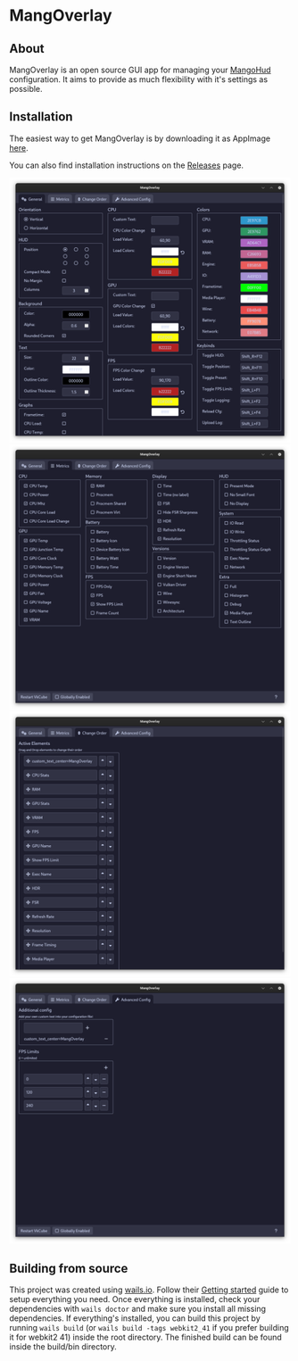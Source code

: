 # MangOverlay

## About

MangOverlay is an open source GUI app for managing your [MangoHud](https://github.com/flightlessmango/MangoHud) configuration. It aims to provide as much flexibility with it's settings as possible. 



## Installation
The easiest way to get MangOverlay is by downloading it as AppImage [here](https://github.com/loissascha/MangOverlay/releases/latest/download/MangOverlay.AppImage).

You can also find installation instructions on the [Releases](https://github.com/loissascha/MangOverlay/releases/latest) page.


![General Settings](readme/generalSettings.png)
![Metrics Settings](readme/metricsSettings.png)
![Order Settings](readme/orderSettings.png)
![Advanced Config](readme/advancedConfig.png)

## Building from source

This project was created using [wails.io](https://wails.io). Follow their [Getting started](https://wails.io/docs/gettingstarted/installation) guide to setup everything you need. 
Once everything is installed, check your dependencies with `wails doctor` and make sure you install all missing dependencies.
If everything's installed, you can build this project by running `wails build` (or `wails build -tags webkit2_41` if you prefer building it for webkit2 41) inside the root directory. The finished build can be found inside the build/bin directory.
